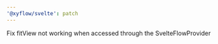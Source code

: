 ```yaml
---
'@xyflow/svelte': patch
---
```


Fix fitView not working when accessed through the SvelteFlowProvider

